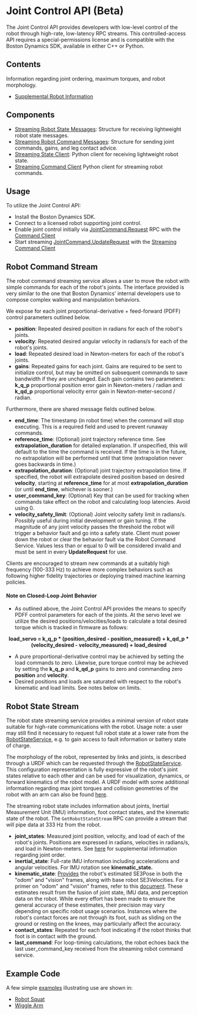 <!--
Copyright (c) 2023 Boston Dynamics, Inc.  All rights reserved.

Downloading, reproducing, distributing or otherwise using the SDK Software
is subject to the terms and conditions of the Boston Dynamics Software
Development Kit License (20191101-BDSDK-SL).
-->

# Joint Control API (Beta)

The Joint Control API provides developers with low-level control of the robot through high-rate, low-latency RPC streams. This controlled-access API requires a special-permissions license and is compatible with the Boston Dynamics SDK, available in either C++ or Python.

## Contents

Information regarding joint ordering, maximum torques, and robot morphology.

- [Supplemental Robot Information](supplemental_data.md)

## Components

- [Streaming Robot State Messages](../../../protos/bosdyn/api/robot_state.proto#robotstatestreamresponse): Structure for receiving lightweight robot state messages.
- [Streaming Robot Command Messages](../../../protos/bosdyn/api/basic_command.proto#jointcommand-updaterequest): Structure for sending joint commands, gains, and leg contact advice.
- [Streaming State Client](../../../python/bosdyn-client/src/bosdyn/client/robot_state.py#bosdyn.client.robot_state.RobotStateStreamingClient): Python client for receiving lightweight robot state.
- [Streaming Command Client](../../../python/bosdyn-client/src/bosdyn/client/robot_command.py#bosdyn.client.robot_command.RobotCommandStreamingClient) Python client for streaming robot commands.

## Usage

To utilize the Joint Control API:

- Install the Boston Dynamics SDK.
- Connect to a licensed robot supporting joint control.
- Enable joint control initially via [JointCommand.Request](../../../protos/bosdyn/api/basic_command.proto#jointcommand-request) RPC with the [Command Client](../../../python/bosdyn-client/src/bosdyn/client/robot_command.py#bosdyn.client.robot_command.RobotCommandClient)
- Start streaming [JointCommand.UpdateRequest](../../../protos/bosdyn/api/basic_command.proto#jointcommand-updaterequest) with the [Streaming Command Client](../../../python/bosdyn-client/src/bosdyn/client/robot_command.py#bosdyn.client.robot_command.RobotCommandStreamingClient)

## Robot Command Stream

The robot command streaming service allows a user to move the robot with simple commands for each of the robot's joints. The interface provided is very similar to the one that Boston Dynamics' internal developers use to compose complex walking and manipulation behaviors.

We expose for each joint proportional-derivative + feed-forward (PDFF) control parameters outlined below.

- **position**: Repeated desired position in radians for each of the robot's joints.
- **velocity**: Repeated desired angular velocity in radians/s for each of the robot's joints.
- **load**: Repeated desired load in Newton-meters for each of the robot's joints.
- **gains**: Repeated gains for each joint. Gains are required to be sent to initialize control, but may be omitted on subsequent commands to save bandwidth if they are unchanged. Each gain contains two parameters: **k_q_p** proportional position error gain in Newton-meters / radian and **k_qd_p** proportional velocity error gain in Newton-meter-second / radian.

Furthermore, there are shared message fields outlined below.

- **end_time**: The timestamp (in robot time) when the command will stop executing. This is a required field and used to prevent runaway commands.
- **reference_time**: (Optional) joint trajectory reference time. See **extrapolation_duration** for detailed explanation. If unspecified, this will default to the time the command is received. If the time is in the future, no extrapolation will be performed until that time (extrapolation never goes backwards in time.)
- **extrapolation_duration**: (Optional) joint trajectory extrapolation time. If specified, the robot will extrapolate desired position based on desired **velocity**, starting at **reference_time** for at most **extrapolation_duration** (or until **end_time**, whichever is sooner.)
- **user_command_key**: (Optional) Key that can be used for tracking when commands take effect on the robot and calculating loop latencies. Avoid using 0.
- **velocity_safety_limit**: (Optional) Joint velocity safety limit in radians/s. Possibly useful during initial development or gain tuning. If the magnitude of any joint velocity passes the threshold the robot will trigger a behavior fault and go into a safety state. Client must power down the robot or clear the behavior fault via the Robot Command Service. Values less than or equal to 0 will be considered invalid and must be sent in every **UpdateRequest** for use.

Clients are encouraged to stream new commands at a suitably high frequency (100-333 Hz) to achieve more complex behaviors such as following higher fidelity trajectories or deploying trained machine learning policies.

#### Note on Closed-Loop Joint Behavior

- As outlined above, the Joint Control API provides the means to specify PDFF control parameters for each of the joints. At the servo level we utilize the desired positions/velocities/loads to calculate a total desired torque which is tracked in firmware as follows:

**<p style="text-align: center;">load_servo = k_q_p \* (position_desired - position_measured) + k_qd_p \* (velocity_desired - velocity_measured) + load_desired</p>**

- A pure proportional-derivative control may be achieved by setting the load commands to zero. Likewise, pure torque control may be achieved by setting the **k_q_p** and **k_qd_p** gains to zero and commanding zero **position** and **velocity**.
- Desired positions and loads are saturated with respect to the robot's kinematic and load limits. See notes below on limits.

## Robot State Stream

The robot state streaming service provides a minimal version of robot state suitable for high-rate communications with the robot. Usage note: a user may still find it necessary to request full robot state at a lower rate from the [RobotStateService](../../../docs/concepts/robot_services.md#robot-state), e.g. to gain access to fault information or battery state of charge.

The morphology of the robot, represented by links and joints, is described through a URDF which can be requested through the [RobotStateService](../../../docs/concepts/robot_services.md#robot-state). This configuration representation is fully expressive of the robot's joint states relative to each other and can be used for visualization, dynamics, or forward kinematics of the robot model. A URDF model with some additional information regarding max joint torques and collision geometries of the robot with an arm can also be found [here](../../../files/spot_with_arm_urdf.zip).

The streaming robot state includes information about joints, Inertial Measurement Unit (IMU) information, foot contact states, and the kinematic state of the robot. The `GetRobotStateStream` RPC can provide a stream that will pipe data at 333 Hz from the robot.

- **joint_states**: Measured joint position, velocity, and load of each of the robot's joints. Positions are expressed in radians, velocities in radians/s, and load in Newton-meters. See [here](supplemental_data.md#joint-order) for supplemental information regarding joint order.
- **inertial_state**: Full-rate IMU information including accelerations and angular velocities. For IMU rotation see **kinematic_state.**
- **kinematic_state**: [Provides](../../../protos/bosdyn/api/robot_state.proto#robotstatestreamresponse-kinematicstate) the robot's estimated SE3Pose in both the "odom" and "vision" frames, along with base robot SE3Velocities. For a primer on "odom" and "vision" frames, refer to this [document](../../../docs/concepts/geometry_and_frames.md). These estimates result from the fusion of joint state, IMU data, and perception data on the robot. While every effort has been made to ensure the general accuracy of these estimates, their precision may vary depending on specific robot usage scenarios. Instances where the robot's contact forces are not through its foot, such as sliding on the ground or resting on the knees, may particularly affect the accuracy.
- **contact_states**: Repeated for each foot indicating if the robot thinks that foot is in contact with the ground.
- **last_command**: For loop-timing calculations, the robot echoes back the last user_command_key received from the streaming robot command service.

## Example Code

A few simple [examples](../../../python/examples/docs/joint_control_examples.md) illustrating use are shown in:

- [Robot Squat](../../../python/examples/joint_control/README.md#armless-robot-squat)
- [Wiggle Arm](../../../python/examples/joint_control/README.md#arm-wiggle)
